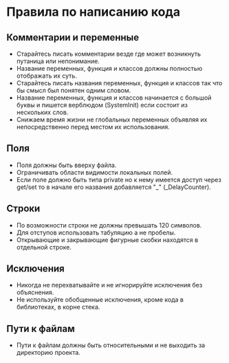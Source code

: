 # Правила по написанию кода

## Комментарии и переменные
* Старайтесь писать комментарии везде где может возникнуть путаница или непонимание.
* Название переменных, функция и классов должны полностью отображать их суть.
* Старайтесь писать названия переменных, функция и классов так что бы смысл был понятен одним словом.
* Название переменных, функция и классов начинается с большой буквы и пишется верблюдом (SystemInit) если состоит из нескольких слов.
* Снижаем время жизни не глобальных переменных объявляя их непосредственно перед местом их использования.

## Поля
* Поля должны быть вверху файла.
* Ограничивать области видимости локальных полей.
* Если поле должно быть типа private но к нему имеется доступ через get/set то в начале его названия добавляется "_" (_DelayCounter).

## Строки
* По возможности строки не должны превышать 120 символов.
* Для отступов использовать табуляцию а не пробелы.
* Открывающие и закрывающие фигурные скобки находятся в отдельной строке.

## Исключения
* Никогда не перехватывайте и не игнорируйте исключения без объяснения.
* Не используйте обобщенные исключения, кроме кода в библиотеках, в корне стека.

## Пути к файлам
* Пути к файлам должны быть относительными и не выходить за директорию проекта.
